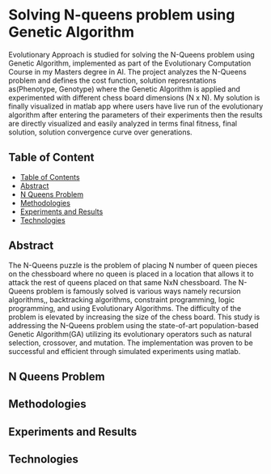 # Solving N-queens problem using Genetic Algorithm
Evolutionary Approach is studied for solving the N-Queens problem using Genetic Algorithm, implemented as part of the Evolutionary Computation Course 
in my Masters degree in AI.
The project analyzes the N-Queens problem and defines the cost function, solution represntations as(Phenotype, Genotype) where the Genetic Algorithm is applied and experimented
with different chess board dimensions (N x N). My solution is finally visualized in matlab app where users have live run of the evolutionary algorithm after entering the 
parameters of their experiments then the results are directly visualized and easily analyzed in terms final fitness, final solution, solution convergence curve over generations.
## Table of Content
- [Table of Contents](#table-of-contents)
- [Abstract](#abstract)
- [N Queens Problem](#n-queens-problem)
- [Methodologies](#methodologies)
- [Experiments and Results](#experiments-and-results)
- [Technologies](#technologies)
  
  
 ## Abstract 
 The N-Queens puzzle is the problem of placing N number of queen pieces on the chessboard where no queen is placed in a location that allows it to attack the
 rest of queens placed on that same NxN chessboard. The N-Queens problem is famously solved is various ways namely recursion algorithms,, backtracking algorithms,
 constraint programming, logic programming, and using Evolutionary Algorithms. The difficulty of the problem is elevated by increasing the size of the chess board.
 This study is addressing the N-Queens problem using the state-of-art population-based Genetic Algorithm(GA)  utilizing its evolutionary operators such as 
 natural selection, crossover, and mutation. The implementation was proven to be successful and efficient through simulated experiments using matlab.
 
  ## N Queens Problem
  
  ## Methodologies
  ## Experiments and Results
  ## Technologies
  

